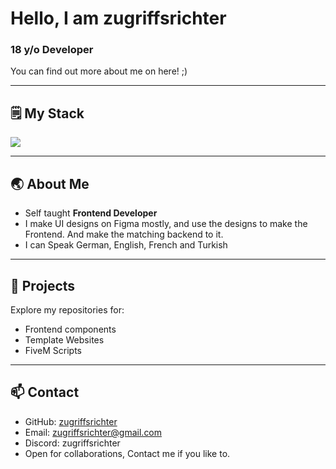 # Hello, I am zugriffsrichter

### 18 y/o Developer

You can find out more about me on here! ;)

---

## 🗒️ My Stack

<p align="left">
  <img src="https://skillicons.dev/icons?i=html,css,js,lua,python,figma" />
</p>

---

## 🌏 About Me
-  Self taught **Frontend Developer**
-  I make UI designs on Figma mostly, and use the designs to make the Frontend. And make the matching backend to it.
-  I can Speak German, English, French and Turkish

---

## 📂 Projects
Explore my repositories for:
- Frontend components
- Template Websites
- FiveM Scripts

---

## 📫 Contact
- GitHub: [zugriffsrichter](https://github.com/zugriffsrichter)
- Email: zugriffsrichter@gmail.com
- Discord: zugriffsrichter
- Open for collaborations, Contact me if you like to.
